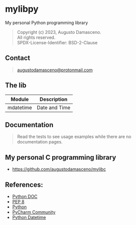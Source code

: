 # mylibpy
 My personal Python programming library 
 
> Copyright (c) 2023, Augusto Damasceno.  
> All rights reserved.   
> SPDX-License-Identifier: BSD-2-Clause

## Contact
> [augustodamasceno@protonmail.com](mailto:augustodamasceno@protonmail.com)

## The lib

| Module | Description |  
| -- | -- |  
| mdatetime | Date and Time |


## Documentation
> Read the tests to see usage examples while there are no documentation pages.  

## My personal C programming library 
* https://github.com/augustodamasceno/mylibc

## References:
*  [Python DOC](https://docs.python.org/3/)  
*  [PEP 8](https://www.python.org/dev/peps/pep-0008/)    
*  [Python](https://www.python.org/downloads/)  
*  [PyCharm Community](https://www.jetbrains.com/pycharm/download/)    
*  [Python Datetime](https://docs.python.org/3/library/datetime.html) 
  
